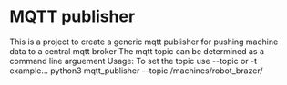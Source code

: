 # MQTT publisher
This is a project to create a generic mqtt publisher for pushing machine data
to a central mqtt broker
The mqtt topic can be determined as a command line arguement
Usage:
	To set the topic use --topic or -t
	example...
	python3 mqtt_publisher --topic /machines/robot_brazer/
